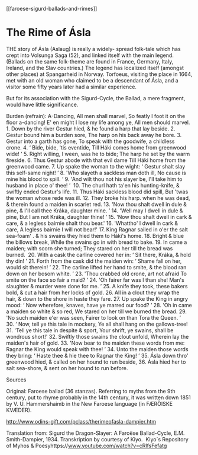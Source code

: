 [[faroese-sigurd-ballads-and-rimes]]
# The Rime of Ásla

THE story of Ásla (Aslaug) is really a widely- spread folk-tale which has crept into Volsunga Saga (52), and linked itself with the main legend. (Ballads on the same folk-theme are found in France, Germany, Italy, Ireland, and the Slav countries.) The legend has localized itself (amongst other places) at Spangarheid in Norway. Torfoeus, visiting the place in 1664, met with an old woman who claimed to be a descendant of Ásla, and a visitor some fifty years later had a similar experience.

But for its association with the Sigurd-Cycle, the Ballad, a mere fragment, would have little significance. 


Burden (refrain): A-Dancing, All men shall marvel, So featly I foot it on the floor a-dancing! E' en might I lose my life among ye, All men should marvel. 
1. Down by the river Gestur hied, & he found a harp that lay beside. 2. Gestur bound him a burden sore, The harp on his back away he bore. 3. Gestur into a garth has gone, To speak with the goodwife, a childless crone. 4. ‘ Bide, bide, 'tis eventide, Till Háki comes home from greenwood wide! ’ 5. Right willing, I ween, was he to bide; The harp he set by the warm fireside. 6. Thus Gestur abode with that evil dame Till Háki home from the greenwood came. 7. Up spake the woman to the wight: ‘ Gestur shalt slay this self-same night! ’ 8. 'Who slayeth a sackless man doth ill, No cause is mine his blood to spill. ’ 9. 'And wilt thou not his slayer be, I'll take him to husband in place o' thee! ’  10. The churl hath ta'en his hunting-knife, & swiftly ended Gestur's life. 11. Thus Háki sackless blood did spill, But 'twas the woman whose rede was ill. 12. They broke his harp. when he was dead, & therein found a maiden in scarlet red. 13. 'Now thou shalt dwell in dule & pine, & I'll call thee Kráka, daughter mine. ’ 14. 'Well may I dwell in dule & pine, But I am not Kráka, daughter thine! ’ 15. 'Now thou shalt dwell in cark & care, & a legless bairnie shalt thou bear.' 16. 'Whattho' I dwell in cark & care, A legless bairnie I will not bear!' 17. King Ragnar sailed in o'er the salt sea-foam' . & his swains they hied them to Háki's home. 18. Bright & blue the billows break, While the swains go in with bread to bake. 19. In came a maiden; with scorn she turned; They stared on her till the bread was burned.  20. With a cask the carline covered her in: ‘ Sit there, Kráka, & hold thy din! ’ 21. Forth from the cask did the maiden win: ‘ Shame fall on her, would sit therein! ’ 22. The carline lifted her hand to smite, & the blood ran down on her bosom white. ’ 23. 'Thou crabbed old crone, art not afraid To smite on the face so fair a maid? ’ 24. 'Oh fairer far was I than she! Man's slaughter & murder were done for me. ’ 25. A knife they took, these bakers bold, & cut a hair from her locks of gold. 26. All in a clout they wrap the hair, & down to the shore in haste they fare. 27. Up spake the King in angry mood: ‘ Now wherefore, knaves, have ye marred our food? ’ 28. 'Oh in came a maiden so white & so red, We stared on her till we burned the bread. 29. 'No such maiden e'er was seen, Fairer to look on than Tora the Queen. ’  30. ‘ Now, tell ye this tale in mockery, Ye all shall hang on the gallows-tree! 31. 'Tell ye this tale in despite & sport, Your shrift, ye swains, shall be wondrous short!' 32. Swiftly those swains the clout unfold, Wherein lay the maiden's hair of gold. 33. 'Now bear to the maiden these words from me: Ragnar the King would speak with thee! ’ 34. Unto the maiden those words they bring: ‘ Haste thee & hie thee to Ragnar the King! ’ 35. Ásla down thro' greenwood hied, & called on her hound to run beside, 36. Ásla hied her to salt sea-shore, & sent on her hound to run before.  





Sources

Original: Faroese ballad (36 stanzas). Referring to myths from the 9th century, put to rhyme probably in the 14th century, it was written down 1851 by V. U. Hammershaimb in the New Faroese language (in FÆRÖISKE KVÆDER).

http://www.odins-gift.com/pclass/therimeofasla-dampier.htm

Translation from: Sigurd the Dragon-Slayer: A Faroëse Ballad-Cycle, E.M. Smith-Dampier, 1934. 
Transkription by courtesy of Kiyo.  Kiyo´s Repository of Myhos & Poesyhttps://www.youtube.com/watch?v=cRIfsFefatg